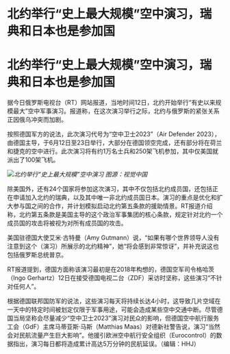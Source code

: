 # 北约举行“史上最大规模”空中演习，瑞典和日本也是参加国

# 北约举行“史上最大规模”空中演习，瑞典和日本也是参加国

据今日俄罗斯电视台（RT）网站报道，当地时间12日，北约开始举行“有史以来规模最大”空中军事演习。报道称，在这次演习举行之际，北约与俄罗斯的紧张关系正因俄乌冲突而加剧。

按照德国军方的说法，此次演习代号为“空中卫士2023”（Air Defender
2023），由德国主导，于6月12日至23日举行，大部分在德国领空完成，还有部分将在荷兰和捷克的空中进行。此次演习将有约1万名士兵和250架飞机参加，其中仅美国就派出了100架飞机。

![](https://inews.gtimg.com/news_bt/OYa45U3yuzP456reAjskIdJL4QVoTCEB6L57TWAQ9B-xgAA/1000)_北约举行“史上最大规模”空中演习
图源：视觉中国_

除美国外，还有24个国家将参加这次演习，其中不仅包括北约成员国，还包括正在申请加入北约的瑞典，以及其中唯一非北约成员国日本。演习的重点是优化和扩大参与国之间的合作，并计划模拟启动北约第五条款的援助情景。RT报道介绍称，北约第五条款是美国主导的这个政治军事集团的核心条款，规定针对北约一个成员国的攻击将被视为对所有成员国的攻击。

美国驻德国大使艾米·古特曼（Amy
Gutmann）说，“如果有哪个世界领导人没有注意到这个（演习）所展示的北约精神”，她“将会感到非常惊讶”，并补充说这也包括俄罗斯总统普京。

RT报道提到，德国方面称该演习最初是在2018年构想的，德国空军司令格哈茨（Ingo
Gerhartz）12日在接受德国电视二台（ZDF）采访时坚称，这些演习“不针对任何人”。

根据德国联邦国防军的说法，这些演习每天将持续长达4小时，这导致几片空域在一天中的特定时间被划定仅限于军事用途，可能会造成某些空中交通中断。尽管德国当局坚称会尽量减少“空中卫士2023”演习对民众的影响，但德国空中航行服务工会（GdF）主席马蒂亚斯·马斯（Matthias
Maas）对德新社警告说，演习“当然会对民航流量产生巨大影响”。他援引欧洲空中航行安全组织（Eurocontrol）的数据指出，演习每日都将造成累计高达5万分钟的民航延误。（编辑：HHJ）

